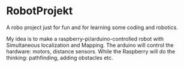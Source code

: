 # RobotProjekt
A robo project just for fun and for learning some coding and robotics.

My idea is to make a raspberry-pi/arduino-controlled robot with Simultaneous localization and Mapping.
The arduino will control the hardware: motors, distance sensors. While the Raspberry will do the thinking: pathfinding,
adding obstacles etc.
